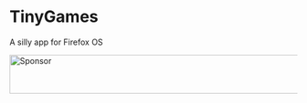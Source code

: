 # TinyGames
A silly app for Firefox OS

<a target='_blank' rel='nofollow' href='https://app.codesponsor.io/link/43s1QU1xxshkCY2kZLfuonHu/KManiKumarReddy/TinyGames'>
  <img alt='Sponsor' width='888' height='68' src='https://app.codesponsor.io/embed/43s1QU1xxshkCY2kZLfuonHu/KManiKumarReddy/TinyGames.svg' />
</a>

